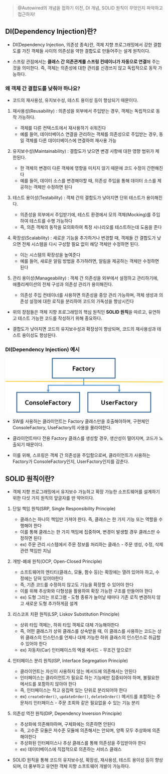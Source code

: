 > @Autowired의 개념을 접하기 이전, DI 개념, SOLID 원칙이 무엇인지 파악하고 접근하자!  

## DI(Dependency Injection)란?  

- DI(Dependency Injection, 의존성 종속)란, 객체 지향 프로그래밍에서 강한 결합도를 가진 객체들 사이의 의존성을 약한 결합도로 만들어주는 설계 원칙이다.

- 스프링 관점에서는 **클래스 간 의존관계를 스프링 컨테이너가 자동으로 연결**해 주는 것을 의미한다. 즉, 객체는 의존성에 대한 관리를 신경쓰지 않고 독립적으로 동작 가능하다.  

### 왜 객체 간 결합도를 낮춰야 하나요?
- 코드의 재사용성, 유지보수성, 테스트 용이성 등이 향상되기 때문이다.

1. 재사용성(Reusability) : 의존성을 외부에서 주입받는 경우, 객체는 독립적으로 동작 가능하다.
    - 객체를 다른 컨텍스트에서 재사용하기 쉬워진다
    - 예를 들어, 데이터베이스 연결을 관리하는 객체를 의존성으로 주입받는 경우, 동일 객체를 다른 데이터베이스에 연결하여 재사용 가능

2. 유지보수성(Maintainability) : 결합도가 낮으면 변경 사항에 대한 영향 범위가 제한된다.
    - 한 객체의 변경이 다른 객체에 영향을 미치지 않기 때문에 코드 수정이 간편해진다
    - 예를 들어, 데이터 소스를 변경해야할 때, 의존성 주입을 통해 데이터 소스를 제공하는 객체만 수정하면 된다

3. 테스트 용이성(Testability) : 객체 간의 결합도가 낮아지면 단위 테스트가 용이해진다.
    - 의존성을 외부에서 주입받기에, 테스트 환경에서 모의 객체(Mocking)를 주입하여 테스트를 수행 가능하다
    - 즉, 의존 객체의 동작을 모의화하여 특정 시나리오를 테스트하는데 도움을 준다

4. 확장성(Scalability) : 새로운 기능을 추가하거나 변경할 때, 객체들 간 결합도가 낮으면 전체 시스템을 다시 구성할 필요 없이 해당 객체만 수정하면 된다.
    - 이는 시스템의 확장성을 높여준다
    - 예를 들어, 새로운 알림 방법을 추가하려면, 알림을 제공하는 객체만 수정하면 된다

5. 관리 용이성(Manageability) : 객체 간 의존성을 외부에서 설정하고 관리하기에, 애플리케이션의 전체 구성과 의존성 관리가 용이해진다.  
    - 의존성 주입 컨테이너를 사용하면 의존성을 중앙 관리 가능하며, 객체 생성과 의존성 설정에 대한 로직을 분리하여 코드의 가독성을 향상시킨다

- 위의 장점들은 객체 지향 프로그래밍의 핵심 원칙인 **SOLID 원칙**을 따르고, 유연하고 테스트 가능한 코드를 작성하기 위해 중요하다.

- 결합도가 낮아지면 코드의 유지보수성과 확장성이 향상되며, 코드의 재사용성과 테스트 용이성도 향상된다.  

### DI(Dependency Injection) 예시
![Factory](img/spring_DI_example.png)  

- SW를 사용하는 클라이언트는 Factory 클래스만을 호출해야하며, 구현체인 ConsoleFactory, UseFactory의 사용을 몰라야한다.  

- 클라이언트마다 전용 Factory 클래스를 생성할 경우, 생산성이 떨어지며, 코드가 노출되기 때문이다.  

- 이를 위해, 스프링은 객체 간 의존성을 주입함으로써, 클라이언트가 사용하는 Factory가 ConsoleFactory인지, UserFactory인지를 감춘다.  

## SOLID 원칙이란?  
- 객체 지향 프로그래밍에서 유지보수 가능하고 확장 가능한 소프트웨어를 설계하기 위한 다섯 가지 원칙의 앞글자를 딴 약어이다.  

1. 단일 책임 원칙(SRP, Single Responsibility Principle)
    - 클래스는 하나의 책임만 가져야 한다. 즉, 클래스는 한 가지 기능 또는 역할을 수행해야 한다
    - 이를 통해 클래스는 한 가지 책임에 집중하며, 변경이 발생할 경우 클래스만 수정하면 된다
    - ex) 주문 관리 시스템에서 주문 정보를 처리하는 클래스 - 주문 생성, 수정, 삭제 관련 책임만 지님 

2. 개방-폐쇄 원칙(OCP, Open-Closed Principle)  
    - 소프트웨어의 엔티티(클래스, 모듈, 함수 등)는 확장에는 열려 있어야 하고, 수정에는 닫혀 있어야한다  
    - 즉, 기존 코드를 수정하지 않고도 기능을 확장할 수 있어야 한다  
    - 이를 위해 추상화와 다형성을 활용하여 확장 가능한 구조를 만들어야 한다  
    - ex) 도형 그리는 프로그램 - 도형 종류가 늘어날 때마다 기존 로직 변경하지 않고 새로운 도형 추가하게끔 설계  

3. 리스코프 치환 원칙(LSP, Liskov Substitution Principle)  
    - 상위 타입 객체는, 하위 타입 객체로 대체 가능해야한다  
    - 즉, 어떤 클래스가 상위 클래스를 상속받을 때, 이 클래스를 사용하는 코드는 상위 클래스의 인스턴스를 언제나 대체 가능한 하위 클래스의 인스턴스로 취급할 수 있어야 한다  
    - ex) 자동차(Car) 인터페이스의 엑셀 메서드 - 무조건 앞으로!!  

4. 인터페이스 분리 원칙(ISP, Interface Segregation Principle)  
    - 클라이언트는 자신이 사용하지 않는 메서드에 의존해서는 안된다  
    - 인터페이스는 클라이언트가 필요로 하는 기능에만 집중되어야 하며, 불필요한 메서드를 포함하지 않아야 한다  
    - 즉, 인터페이스는 작고 응집력 있는 단위로 분리되어야 한다  
    - ex) `createOrder()`, `updateOrder()`, `deleteOrder()` 메서드를 포함하는 주문처리 인터페이스 - 주문 조회와 같은 필요없을 수 있는 기능 분리  

5. 의존성 역전 원칙(DIP, Dependency Inversion Principle)  
    - 추상화에 의존해야하며, 구체화에는 의존하면 안된다  
    - 즉, 고수준 모듈은 저수준 모듈에 의존해서는 안되며, 양쪽 모두 추상화에 의존해야한다  
    - 추상화된 인터페이스나 추상 클래스를 통해 의존성을 주입받아야 한다  
    - ex) 데이터베이스에 직접적으로 의존하는 서비스 클래스  

- SOLID 원칙을 통해 코드의 유지보수성, 확장성, 재사용성, 테스트 용이성 등이 향상되며, 더 풍부하고 유연한 객체 지향 소프트웨어 개발이 가능하다.

